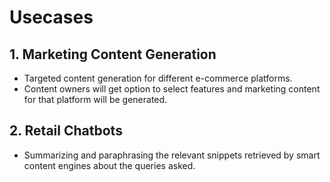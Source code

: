 # Usecases

## 1. Marketing Content Generation
- Targeted content generation for different e-commerce platforms.
- Content owners will get option to select features and marketing content for that platform will be generated.

## 2. Retail Chatbots 
- Summarizing and paraphrasing the relevant snippets retrieved by smart content engines about the queries asked. 
